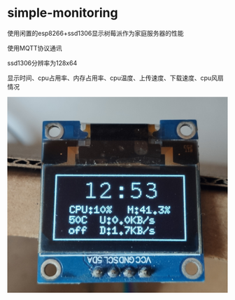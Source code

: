 # simple-monitoring
使用闲置的esp8266+ssd1306显示树莓派作为家庭服务器的性能

使用MQTT协议通讯

ssd1306分辨率为128x64

显示时间、cpu占用率、内存占用率、cpu温度、上传速度、下载速度、cpu风扇情况

![](IMG_20210204_125406.jpg)
